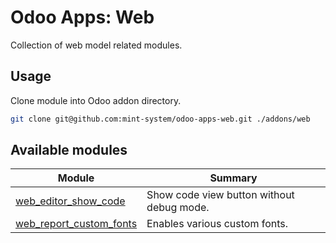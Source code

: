 # Odoo Apps: Web

Collection of web model related modules.

## Usage

Clone module into Odoo addon directory.

```bash
git clone git@github.com:mint-system/odoo-apps-web.git ./addons/web
```

## Available modules

| Module | Summary |
| --- | --- |
| [web_editor_show_code](web_editor_show_code) |         Show code view button without debug mode. |
| [web_report_custom_fonts](web_report_custom_fonts) |         Enables various custom fonts. |
